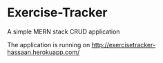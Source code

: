 # Exercise-Tracker
A simple MERN stack CRUD application

The application is running on http://exercisetracker-hassaan.herokuapp.com/
